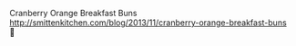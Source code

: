 Cranberry Orange Breakfast Buns	http://smittenkitchen.com/blog/2013/11/cranberry-orange-breakfast-buns	
਍